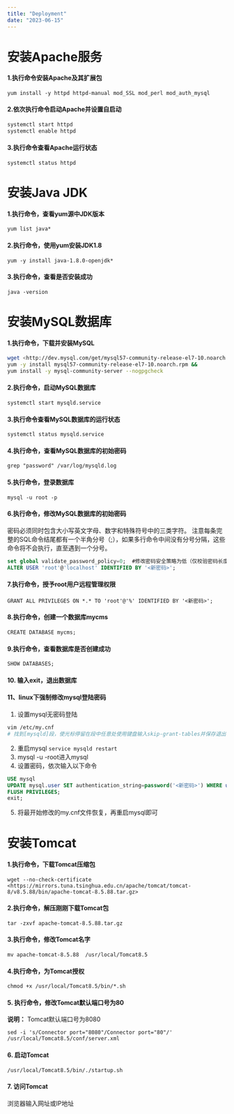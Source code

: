 ```yaml
---
title: "Deployment"
date: "2023-06-15"
---
```


# 安装Apache服务

#### 1.执行命令安装Apache及其扩展包

`yum install -y httpd httpd-manual mod_SSL mod_perl mod_auth_mysql`

#### 2.依次执行命令启动Apache并设置自启动

```bash
systemctl start httpd
systemctl enable httpd
```

#### 3.执行命令查看Apache运行状态

`systemctl status httpd`

# 安装Java JDK

#### 1.执行命令，查看yum源中JDK版本

`yum list java*`

#### 2.执行命令，使用yum安装JDK1.8

`yum -y install java-1.8.0-openjdk*`

#### 3.执行命令，查看是否安装成功

`java -version`

# 安装MySQL数据库

#### 1.执行命令，下载并安装MySQL

```bash
wget <http://dev.mysql.com/get/mysql57-community-release-el7-10.noarch.rpm> &&
yum -y install mysql57-community-release-el7-10.noarch.rpm &&
yum install -y mysql-community-server --nogpgcheck
```

#### 2.执行命令，启动MySQL数据库

`systemctl start mysqld.service`

#### 3.执行命令查看MySQL数据库的运行状态

`systemctl status mysqld.service`

#### 4.执行命令，查看MySQL数据库的初始密码

`grep "password" /var/log/mysqld.log`

#### 5.执行命令，登录数据库

`mysql -u root -p`

#### 6.执行命令，修改MySQL数据库的初始密码

密码必须同时包含大小写英文字母、数字和特殊符号中的三类字符。
注意每条完整的SQL命令结尾都有一个半角分号（;），如果多行命令中间没有分号分隔，这些命令将不会执行，直至遇到一个分号。

```sql
set global validate_password_policy=0;  #修改密码安全策略为低（仅校验密码长度，至少8位）。
ALTER USER 'root'@'localhost' IDENTIFIED BY '<新密码>';
```

#### 7.执行命令，授予root用户远程管理权限

`GRANT ALL PRIVILEGES ON *.* TO 'root'@'%' IDENTIFIED BY '<新密码>';`

#### 8.执行命令，创建一个数据库mycms

`CREATE DATABASE mycms;`

#### 9.执行命令，查看数据库是否创建成功

`SHOW DATABASES;`

#### 10. 输入exit，退出数据库

#### 11、linux下强制修改mysql登陆密码

1. 设置mysql无密码登陆

```bash
vim /etc/my.cnf
# 找到[mysqld]段，使光标停留在段中任意处使用键盘输入skip-grant-tables并保存退出.
```

2. 重启mysql `service mysqld restart`
3. mysql -u -root进入mysql
4. 设置密码，依次输入以下命令

```sql
USE mysql
UPDATE mysql.user SET authentication_string=password('<新密码>') WHERE user='root';
FLUSH PRIVILEGES;
exit;
```

5. 将最开始修改的my.cnf文件恢复，再重启mysql即可

# 安装Tomcat

#### 1.执行命令，下载Tomcat压缩包

`wget --no-check-certificate <https://mirrors.tuna.tsinghua.edu.cn/apache/tomcat/tomcat-8/v8.5.88/bin/apache-tomcat-8.5.88.tar.gz>`

#### 2.执行命令，解压刚刚下载Tomcat包

`tar -zxvf apache-tomcat-8.5.88.tar.gz`

#### 3.执行命令，修改Tomcat名字

`mv apache-tomcat-8.5.88  /usr/local/Tomcat8.5`

#### 4.执行命令，为Tomcat授权

`chmod +x /usr/local/Tomcat8.5/bin/*.sh`

#### 5. 执行命令，修改Tomcat默认端口号为80

**说明：** Tomcat默认端口号为8080

`sed -i 's/Connector port="8080"/Connector port="80"/' /usr/local/Tomcat8.5/conf/server.xml`

#### 6. 启动Tomcat

`/usr/local/Tomcat8.5/bin/./startup.sh`

#### 7. 访问Tomcat

浏览器输入网址或IP地址
